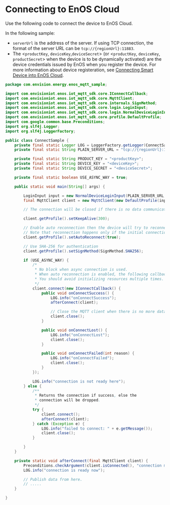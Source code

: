 # Connecting to EnOS Cloud

Use the following code to connect the device to EnOS Cloud.

In the following sample:
- `serverUrl` is the address of the server. If using TCP connection, the format of the server URL can be `tcp://{regionUrl}:11883`. 
- The <`productKey`, `deviceKey`,`deviceSecret`> (or <`productKey`, `deviceKey`,  `productSecret`> when the device is to be dynamically activated) are the device credentials issued by EnOS when you register the device. For more information about device registeration, see [Connecting Smart Device into EnOS Cloud](/docs/device-connection/en/2.0.8/quickstart/gettingstarted_device_connection).


```java
package com.envision.energy.enos_mqtt_sample;

import com.envisioniot.enos.iot_mqtt_sdk.core.IConnectCallback;
import com.envisioniot.enos.iot_mqtt_sdk.core.MqttClient;
import com.envisioniot.enos.iot_mqtt_sdk.core.internals.SignMethod;
import com.envisioniot.enos.iot_mqtt_sdk.core.login.LoginInput;
import com.envisioniot.enos.iot_mqtt_sdk.core.login.NormalDeviceLoginInput;
import com.envisioniot.enos.iot_mqtt_sdk.core.profile.DefaultProfile;
import com.google.common.base.Preconditions;
import org.slf4j.Logger;
import org.slf4j.LoggerFactory;

public class ConnectSample {
    private final static Logger LOG = LoggerFactory.getLogger(ConnectSample.class);
    private final static String PLAIN_SERVER_URL = "tcp://{regionUrl}:11883";

    private final static String PRODUCT_KEY = "<productKey>";
    private final static String DEVICE_KEY = "<deviceKey>";
    private final static String DEVICE_SECRET = "<deviceSecret>";

    private final static boolean USE_ASYNC_WAY = true;

    public static void main(String[] args) {

        LoginInput input = new NormalDeviceLoginInput(PLAIN_SERVER_URL, PRODUCT_KEY, DEVICE_KEY, DEVICE_SECRET);
        final MqttClient client = new MqttClient(new DefaultProfile(input));

        // The connection will be closed if there is no data communication between the device and EnOS

        client.getProfile().setKeepAlive(300);

        // Enable auto reconnection then the device will try to reconnect when the connection is closed.
        // Note that reconnection happens only if the initial connection succeeded.
        client.getProfile().setAutoReconnect(true);

        // Use SHA-256 for authentication
        client.getProfile().setSignMethod(SignMethod.SHA256);

        if (USE_ASYNC_WAY) {
            /*
             * No block when async connection is used.
             * When auto reconnection is enabled, the following callback functions will be called every time a reconnection occurs.
             * You should avoid initializing resources multiple times.
             */
            client.connect(new IConnectCallback() {
                public void onConnectSuccess() {
                    LOG.info("onConnectSuccess");
                    afterConnect(client);

                    // Close the MQTT client when there is no more data
                    client.close();
                }

                public void onConnectLost() {
                    LOG.info("onConnectLost");
                    client.close();
                }

                public void onConnectFailed(int reason) {
                    LOG.info("onConnectFailed");
                    client.close();
                }
            });

            LOG.info("connection is not ready here");
        } else {
            /**
             * Returns the connection if success, else the
			 * connection will be dropped.
             */
            try {
                client.connect();
                afterConnect(client);
            } catch (Exception e) {
                LOG.info("failed to connect: " + e.getMessage());
                client.close();
            }

        }
    }

    private static void afterConnect(final MqttClient client) {
        Preconditions.checkArgument(client.isConnected(), "connection must be ready here");
        LOG.info("connection is ready now");

        // Publish data from here.
        // .....
    }

}


```

